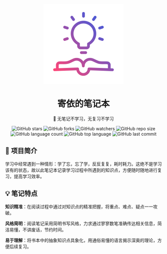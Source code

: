 <p align="center"><img src="./public/images/logo.png" alt="寄依的笔记本"></p>
<h1 align="center">
    寄依的笔记本
</h1>
<p align="center">
    📓 无笔记不学习，无复习不学习
</p>
<div align="center">
    <img alt="GitHub stars" src="https://img.shields.io/github/stars/jiypa/notes?style=flat">
    <img alt="GitHub forks" src="https://img.shields.io/github/forks/jiypa/notes?style=flat">
    <img alt="GitHub watchers" src="https://img.shields.io/github/watchers/jiypa/notes?style=flat">
    <img alt="GitHub repo size" src="https://img.shields.io/github/repo-size/jiypa/notes">
    <img alt="GitHub language count" src="https://img.shields.io/github/languages/count/jiypa/notes">
    <img alt="GitHub top language" src="https://img.shields.io/github/languages/top/jiypa/notes">
    <img alt="GitHub last commit" src="https://img.shields.io/github/last-commit/jiypa/notes">
</div>

## 👋 项目简介

学习中经常遇到一种情形：学了忘，忘了学，反反复复，耗时耗力。这绝不是学习该有的状态，故以此笔记本记录学习过程中所遇到的知识点，方便随时随地进行复习，提高学习效率。

## 💡 笔记特点

**知识精准**：在阅读过程中通过对知识点的精准把握，将重点、难点、疑点一一攻破。

**风格简明**：阅读笔记采用简明书写风格，力求通过寥寥数笔准确传达相关信息，简洁易懂，不讲废话，节约时间。

**易于理解**：将书本中的抽象知识点具象化，用通俗易懂的语言揭示深奥的理论，方便后续复习。
